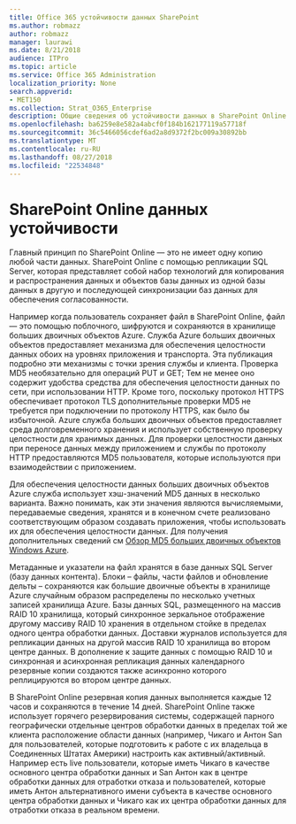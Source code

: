 ```yaml
---
title: Office 365 устойчивости данных SharePoint
ms.author: robmazz
author: robmazz
manager: laurawi
ms.date: 8/21/2018
audience: ITPro
ms.topic: article
ms.service: Office 365 Administration
localization_priority: None
search.appverid:
- MET150
ms.collection: Strat_O365_Enterprise
description: Общие сведения об устойчивости данных в SharePoint Online в Office 365.
ms.openlocfilehash: ba6259e8e582a4abcf0f184b162177119a57718f
ms.sourcegitcommit: 36c5466056cdef6ad2a8d9372f2bc009a30892bb
ms.translationtype: MT
ms.contentlocale: ru-RU
ms.lasthandoff: 08/27/2018
ms.locfileid: "22534848"
---
```

# <a name="sharepoint-online-data-resiliency"></a>SharePoint Online данных устойчивости
Главный принцип по SharePoint Online — это не имеет одну копию любой части данных. SharePoint Online с помощью репликации SQL Server, которая представляет собой набор технологий для копирования и распространения данных и объектов базы данных из одной базы данных в другую и последующей синхронизации баз данных для обеспечения согласованности. 

Например когда пользователь сохраняет файл в SharePoint Online, файл — это помощью поблочного, шифруются и сохраняются в хранилище больших двоичных объектов Azure. Служба Azure больших двоичных объектов предоставляет механизма для обеспечения целостности данных обоих на уровнях приложения и транспорта. Эта публикация подробно эти механизмы с точки зрения службы и клиента. Проверка MD5 необязательно для операций PUT и GET; Тем не менее оно содержит удобства средства для обеспечения целостности данных по сети, при использовании HTTP. Кроме того, поскольку протокол HTTPS обеспечивает протокол TLS дополнительные проверки MD5 не требуется при подключении по протоколу HTTPS, как было бы избыточной. Azure служба больших двоичных объектов предоставляет среда долговременного хранения и использует собственную проверку целостности для хранимых данных. Для проверки целостности данных при переносе данных между приложением и службы по протоколу HTTP предоставляются MD5 пользователя, которые используются при взаимодействии с приложением. 

Для обеспечения целостности данных больших двоичных объектов Azure служба использует хэш-значений MD5 данных в несколько варианта. Важно понимать, как эти значения являются вычисляемыми, передаваемые сведения, хранятся и в конечном счете реализовано соответствующим образом создавать приложения, чтобы использовать их для обеспечения целостности данных. Для получения дополнительных сведений см [Обзор MD5 больших двоичных объектов Windows Azure](http://blogs.msdn.com/b/windowsazurestorage/archive/2011/02/18/windows-azure-blob-md5-overview.aspx). 

Метаданные и указатели на файл хранятся в базе данных SQL Server (базу данных контента). Блоки – файлы, части файлов и обновление дельты – сохраняются как большие двоичные объекты в хранилище Azure случайным образом распределены по несколько учетных записей хранилища Azure. Базы данных SQL, размещенного на массив RAID 10 хранилища, который синхронное зеркальное отображение другому массиву RAID 10 хранения в отдельном стойке в пределах одного центра обработки данных. Доставки журналов используется для репликации данных на другой массив RAID 10 хранилища во втором центре данных. В дополнение к защите данных с помощью RAID 10 и синхронная и асинхронная репликация данных календарного резервные копии создаются также асинхронно которого реплицируются во втором центре данных. 

В SharePoint Online резервная копия данных выполняется каждые 12 часов и сохраняются в течение 14 дней. SharePoint Online также использует горячего резервирования системы, содержащей парного географически отдельные центров обработки данных в пределах той же клиента расположение области данных (например, Чикаго и Антон San для пользователей, которые подготовить к работе с их владельца в Соединенных Штатах Америки) настроить как активный/активный. Например есть live пользователи, которые иметь Чикаго в качестве основного центра обработки данных и San Антон как в центре обработки данных для отработки отказа и пользователей, которые иметь Антон альтернативного имени субъекта в качестве основного центра обработки данных и Чикаго как их центра обработки данных для отработки отказа в реальном времени. 